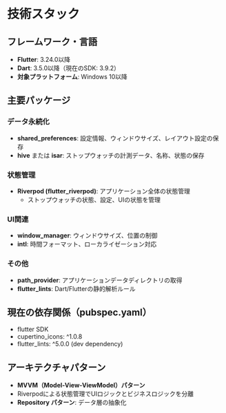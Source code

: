 # 技術スタック

## フレームワーク・言語
- **Flutter**: 3.24.0以降
- **Dart**: 3.5.0以降（現在のSDK: 3.9.2）
- **対象プラットフォーム**: Windows 10以降

## 主要パッケージ

### データ永続化
- **shared_preferences**: 設定情報、ウィンドウサイズ、レイアウト設定の保存
- **hive** または **isar**: ストップウォッチの計測データ、名称、状態の保存

### 状態管理
- **Riverpod (flutter_riverpod)**: アプリケーション全体の状態管理
  - ストップウォッチの状態、設定、UIの状態を管理

### UI関連
- **window_manager**: ウィンドウサイズ、位置の制御
- **intl**: 時間フォーマット、ローカライゼーション対応

### その他
- **path_provider**: アプリケーションデータディレクトリの取得
- **flutter_lints**: Dart/Flutterの静的解析ルール

## 現在の依存関係（pubspec.yaml）
- flutter SDK
- cupertino_icons: ^1.0.8
- flutter_lints: ^5.0.0 (dev dependency)

## アーキテクチャパターン
- **MVVM（Model-View-ViewModel）パターン**
- Riverpodによる状態管理でUIロジックとビジネスロジックを分離
- **Repository パターン**: データ層の抽象化
